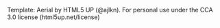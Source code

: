 Template: Aerial by HTML5 UP (@ajlkn). For personal use under the CCA 3.0 license (html5up.net/license)
